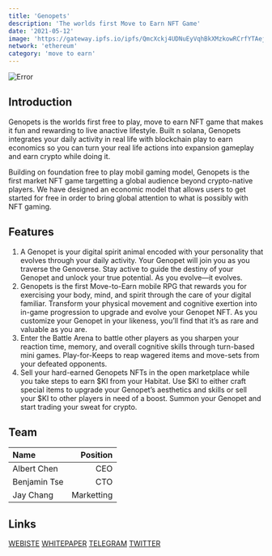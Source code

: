 ```yaml
---
title: 'Genopets'
description: 'The worlds first Move to Earn NFT Game'
date: '2021-05-12'
image: 'https://gateway.ipfs.io/ipfs/QmcXckj4UDNuEyVqhBkXMzkowRCrfYTAejeZdkns3nrc2H'
network: 'ethereum'
category: 'move to earn'
---
```


![Error](https://gateway.ipfs.io/ipfs/QmU4xDVsCGeFiPgWvkFTtmtpucEwYF6RnH11K19iD1VFJt)

## Introduction

Genopets is the worlds first free to play, move to earn NFT game that makes it fun and rewarding to live anactive lifestyle. Built n solana, Genopets integrates your daily activity in real life with blockchain play to earn economics so you can turn your real life actions into expansion gameplay and earn crypto while doing it.

Building on foundation free to play mobil gaming model, Genopets is the first market NFT game targetting a global audience beyond crypto-native players. We have designed an economic model that allows users to get started for free in order to bring global attention to what is possibly with NFT gaming.



## Features
1. A Genopet is your digital spirit animal encoded with your personality that evolves through your daily activity. Your Genopet will join you as you traverse the Genoverse. Stay active to guide the destiny of your Genopet and unlock your true potential. As you evolve⁠—it evolves.
2. Genopets is the first Move-to-Earn mobile RPG that rewards you for exercising your body, mind, and spirit through the care of your digital familiar. Transform your physical movement and cognitive exertion into in-game progression to upgrade and evolve your Genopet NFT. As you customize your Genopet in your likeness, you’ll find that it’s as rare and valuable as you are.
3. Enter the Battle Arena to battle other players as you sharpen your reaction time, memory, and overall cognitive skills through turn-based mini games. Play-for-Keeps to reap wagered items and move-sets from your defeated opponents.
4. Sell your hard-earned Genopets NFTs in the open marketplace while you take steps to earn $KI from your Habitat. Use $KI to either craft special items to upgrade your Genopet’s aesthetics and skills or sell your $KI to other players in need of a boost. Summon your Genopet and start trading your sweat for crypto.


## Team

| Name  |  Position |
|:---|---:|
|  Albert Chen | CEO |
| Benjamin Tse | CTO |
|Jay Chang | Marketting|

## Links

[WEBISTE](https://www.genopets.me/)
[WHITEPAPER](https://docsend.com/view/fc6387gd57t6ksdm)
[TELEGRAM](https://t.me/Genopets)
[TWITTER](https://twitter.com/genopets)
